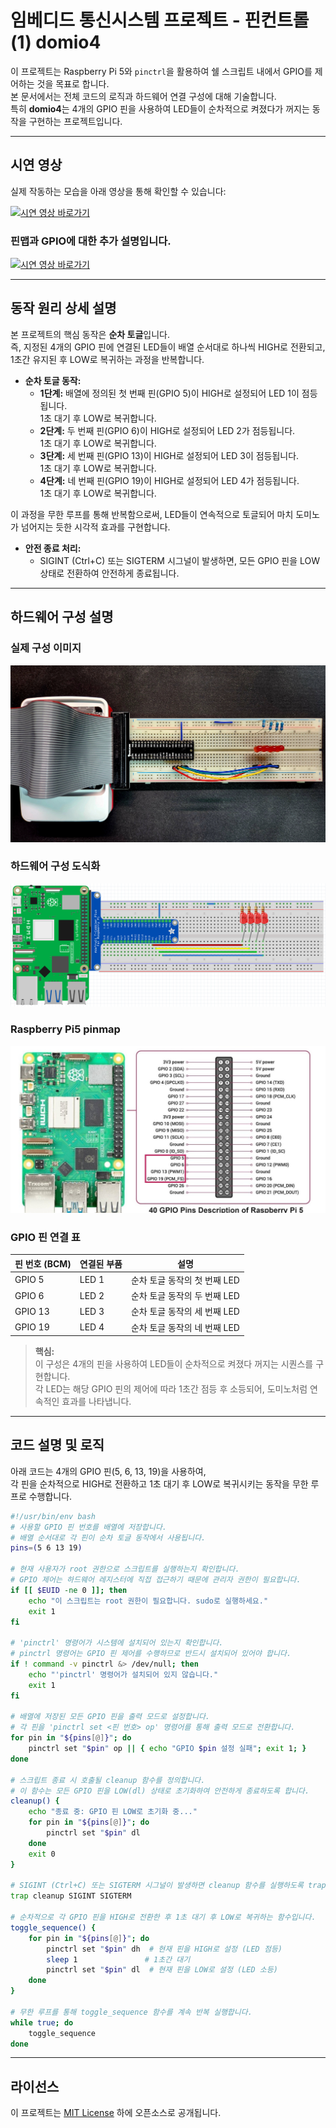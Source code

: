 # 임베디드 통신시스템 프로젝트 - 핀컨트롤(1) domio4

이 프로젝트는 Raspberry Pi 5와 `pinctrl`을 활용하여 쉘 스크립트 내에서 GPIO를 제어하는 것을 목표로 합니다.  
본 문서에서는 전체 코드의 로직과 하드웨어 연결 구성에 대해 기술합니다.  
특히 **domio4**는 4개의 GPIO 핀을 사용하여 LED들이 순차적으로 켜졌다가 꺼지는 동작을 구현하는 프로젝트입니다.

---
## 시연 영상
실제 작동하는 모습을 아래 영상을 통해 확인할 수 있습니다:

[![시연 영상 바로가기](http://img.youtube.com/vi/9MFR2cRm7uk/0.jpg)](https://youtu.be/9MFR2cRm7uk)

### 핀맵과 GPIO에 대한 추가 설명입니다.
[![시연 영상 바로가기](http://img.youtube.com/vi/bRw7eX6XiOk/0.jpg)](https://youtu.be/bRw7eX6XiOk)

---

## 동작 원리 상세 설명

본 프로젝트의 핵심 동작은 **순차 토글**입니다.  
즉, 지정된 4개의 GPIO 핀에 연결된 LED들이 배열 순서대로 하나씩 HIGH로 전환되고,  
1초간 유지된 후 LOW로 복귀하는 과정을 반복합니다.

- **순차 토글 동작:**  
  - **1단계:** 배열에 정의된 첫 번째 핀(GPIO 5)이 HIGH로 설정되어 LED 1이 점등됩니다.  
    1초 대기 후 LOW로 복귀합니다.
  - **2단계:** 두 번째 핀(GPIO 6)이 HIGH로 설정되어 LED 2가 점등됩니다.  
    1초 대기 후 LOW로 복귀합니다.
  - **3단계:** 세 번째 핀(GPIO 13)이 HIGH로 설정되어 LED 3이 점등됩니다.  
    1초 대기 후 LOW로 복귀합니다.
  - **4단계:** 네 번째 핀(GPIO 19)이 HIGH로 설정되어 LED 4가 점등됩니다.  
    1초 대기 후 LOW로 복귀합니다.

이 과정을 무한 루프를 통해 반복함으로써, LED들이 연속적으로 토글되어 마치 도미노가 넘어지는 듯한 시각적 효과를 구현합니다.

- **안전 종료 처리:**  
  - SIGINT (Ctrl+C) 또는 SIGTERM 시그널이 발생하면, 모든 GPIO 핀을 LOW 상태로 전환하여 안전하게 종료됩니다.

---

## 하드웨어 구성 설명

### 실제 구성 이미지
![실제 하드웨어 구성 이미지](../image/ECS_count8_domino4_real.png.jpg)

### 하드웨어 구성 도식화
![하드웨어 구성 도식화](../image/ECS_count8_domino4.png)

### Raspberry Pi5 pinmap
![라즈베리파이5 핀맵](../image/RaspberryPi5pin_map.png)

### GPIO 핀 연결 표

| 핀 번호 (BCM) | 연결된 부품 | 설명                              |
|---------------|------------|-----------------------------------|
| GPIO 5        | LED 1      | 순차 토글 동작의 첫 번째 LED        |
| GPIO 6        | LED 2      | 순차 토글 동작의 두 번째 LED        |
| GPIO 13       | LED 3      | 순차 토글 동작의 세 번째 LED        |
| GPIO 19       | LED 4      | 순차 토글 동작의 네 번째 LED        |

> **핵심:**  
> 이 구성은 4개의 핀을 사용하여 LED들이 순차적으로 켜졌다 꺼지는 시퀀스를 구현합니다.  
> 각 LED는 해당 GPIO 핀의 제어에 따라 1초간 점등 후 소등되어, 도미노처럼 연속적인 효과를 나타냅니다.

---

## 코드 설명 및 로직

아래 코드는 4개의 GPIO 핀(5, 6, 13, 19)을 사용하여,  
각 핀을 순차적으로 HIGH로 전환하고 1초 대기 후 LOW로 복귀시키는 동작을 무한 루프로 수행합니다.

```bash
#!/usr/bin/env bash
# 사용할 GPIO 핀 번호를 배열에 저장합니다.
# 배열 순서대로 각 핀이 순차 토글 동작에서 사용됩니다.
pins=(5 6 13 19)

# 현재 사용자가 root 권한으로 스크립트를 실행하는지 확인합니다.
# GPIO 제어는 하드웨어 레지스터에 직접 접근하기 때문에 관리자 권한이 필요합니다.
if [[ $EUID -ne 0 ]]; then
    echo "이 스크립트는 root 권한이 필요합니다. sudo로 실행하세요."
    exit 1
fi

# 'pinctrl' 명령어가 시스템에 설치되어 있는지 확인합니다.
# pinctrl 명령어는 GPIO 핀 제어를 수행하므로 반드시 설치되어 있어야 합니다.
if ! command -v pinctrl &> /dev/null; then
    echo "'pinctrl' 명령어가 설치되어 있지 않습니다."
    exit 1
fi

# 배열에 저장된 모든 GPIO 핀을 출력 모드로 설정합니다.
# 각 핀을 'pinctrl set <핀 번호> op' 명령어를 통해 출력 모드로 전환합니다.
for pin in "${pins[@]}"; do
    pinctrl set "$pin" op || { echo "GPIO $pin 설정 실패"; exit 1; }
done

# 스크립트 종료 시 호출될 cleanup 함수를 정의합니다.
# 이 함수는 모든 GPIO 핀을 LOW(dl) 상태로 초기화하여 안전하게 종료하도록 합니다.
cleanup() {
    echo "종료 중: GPIO 핀 LOW로 초기화 중..."
    for pin in "${pins[@]}"; do
        pinctrl set "$pin" dl
    done
    exit 0
}

# SIGINT (Ctrl+C) 또는 SIGTERM 시그널이 발생하면 cleanup 함수를 실행하도록 trap 명령어로 설정합니다.
trap cleanup SIGINT SIGTERM

# 순차적으로 각 GPIO 핀을 HIGH로 전환한 후 1초 대기 후 LOW로 복귀하는 함수입니다.
toggle_sequence() {
    for pin in "${pins[@]}"; do
        pinctrl set "$pin" dh  # 현재 핀을 HIGH로 설정 (LED 점등)
        sleep 1               # 1초간 대기
        pinctrl set "$pin" dl  # 현재 핀을 LOW로 설정 (LED 소등)
    done
}

# 무한 루프를 통해 toggle_sequence 함수를 계속 반복 실행합니다.
while true; do
    toggle_sequence
done
```

---
## 라이선스
이 프로젝트는 [MIT License](../LICENSE) 하에 오픈소스로 공개됩니다.